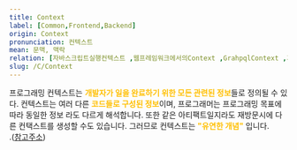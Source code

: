 ```yaml
---
title: Context
label: [Common,Frontend,Backend]
origin: Context
pronunciation: 컨텍스트
mean: 문맥, 맥락
relation: [자바스크립트실행컨텍스트 ,웹프레임워크에서의Context ,GrahpqlContext ,기타언어의Context ]
slug: /C/Context
---
```


<content>


<p>프로그래밍 컨텍스트는 <span style="color:#FFBF00; font-weight:bold;">개발자가 일을 완료하기 위한 모든 관련된 정보</span>들로 정의될 수 있다. 컨텍스트는 여러 다른 <span style="color:#FFBF00; font-weight:bold;">코드들로 구성된 정보</span>이며, 프로그래머는 프로그래밍 목표에 따라 동일한 정보 라도 다르게 해석합니다. 또한 같은 아티팩트일지라도 재방문시에 다른 컨택스트를 생성할 수도 있습니다. 그러므로 컨텍스트는 <span style="color:#FFBF00; font-weight:bold;">"유연한 개념"</span> 입니다.<br />
.(<a href="https://dl.acm.org/doi/10.1145/3195836.3195861">참고주소</a>)</p>


</content>
